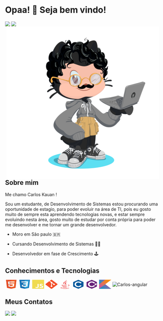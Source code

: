 # Opaa! 👋 Seja bem vindo!
 
<div>
 
<a href="https://github.com/CarlusKauan"> </a>
 
<img height="150em"   align="center" src="https://github-readme-stats.vercel.app/api?username=CarlusKauan&show_icons=true&theme=dark&include_all_commits=true&count_private=true"/>
 
<img height="150em"  align="center" src="https://github-readme-stats.vercel.app/api/top-langs/?username=CarlusKauan&&layout=compact&hide=shell&theme=dark"/>
</div>

<img align="right" width="500px" alt="Carlos" src="https://github.com/CarlusKauan/CarlusKauan/blob/main/octocat.png">

## Sobre mim 

   <div>Me chamo Carlos Kauan !</div>
   
   <p>Sou um estudante, de Desenvolvimento de Sistemas estou procurando uma oportunidade de estagio, para poder evoluir na área de TI, pois eu gosto muito de sempre esta  aprendendo tecnologias novas, e estar sempre evoluindo nesta área, gosto muito de estudar por conta própria para poder me desenvolver e me tornar um grande desenvolvedor.</p>

* Moro em São paulo :brazil:
 
* Cursando Desenvolvimento de Sistemas 👨‍🎓

* Desenvolvedor em fase de Crescimento 🕹️
 
<!-- * Objetivo -> FullStack :running_man: --> 

## Conhecimentos e Tecnologias 

  <div style="display: inline_block">
  
  <img align="center" alt="Carlos-HTML" height="30" width="40" src="https://raw.githubusercontent.com/devicons/devicon/master/icons/html5/html5-original.svg">
  
  <img align="center" alt="Carlos-CSS" height="30" width="40" src="https://raw.githubusercontent.com/devicons/devicon/master/icons/css3/css3-original.svg">
  
  <img align="center" alt="Carlos-Js" height="30" width="40" src="https://raw.githubusercontent.com/devicons/devicon/master/icons/javascript/javascript-plain.svg">
 
  <img align="center" alt="Carlos-Js" height="30" width="40" src="https://raw.githubusercontent.com/devicons/devicon/master/icons/git/git-plain.svg">
 
 <img align="center" alt="Carlos-Js" height="30" width="40" src="https://raw.githubusercontent.com/devicons/devicon/master/icons/java/java-plain.svg">
 
 <img align="center" alt="Carlos-Js" height="30" width="40" src="https://raw.githubusercontent.com/devicons/devicon/master/icons/c/c-plain.svg">
 
 <img align="center" alt="Carlos-Js" height="30" width="40" src="https://raw.githubusercontent.com/devicons/devicon/master/icons/csharp/csharp-plain.svg">
 
 <img align="center" alt="Carlos-KOTLIN" height="30" width="40" src="https://raw.githubusercontent.com/devicons/devicon/master/icons/kotlin/kotlin-original.svg">  
 
 <img align="center" alt="Carlos-angular" height="42" width="40" src="https://raw.githubusercontent.com/angular/angular/master/aio/src/assets/images/logos/angular/angular.png">  
 
 
 
<!--  <img align="center" alt="Carlos-c++" height="30" width="40" src="https://img.shields.io/badge/C%2B%2B-00599C?style=for-the-badge&logo=c%2B%2B&logoColor=white"> -->
 
 <br />
 
 ## Meus Contatos  

 <div>
   <a href = "mailto:carloskauan190@gmail.com"><img src="https://img.shields.io/badge/-Gmail-%23333?style=for-the-badge&logo=gmail&logoColor=white" target="_blank"></a>
   <a href="https://www.linkedin.com/in/https:carlos-kauan-5a3832206/" target="_blank"><img src="https://img.shields.io/badge/-LinkedIn-%230077B5?style=for-the-badge&logo=linkedin&logoColor=white" target="_blank"></a> 
</div>
